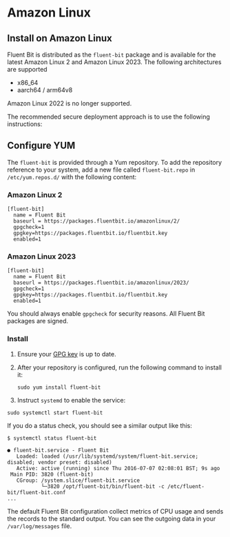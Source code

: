 # Amazon Linux

## Install on Amazon Linux

Fluent Bit is distributed as the `fluent-bit` package and is available for the latest Amazon Linux 2 and Amazon Linux 2023. The following architectures are supported

- x86_64
- aarch64 / arm64v8

Amazon Linux 2022 is no longer supported.

The recommended secure deployment approach is to use the following instructions:

## Configure YUM

The `fluent-bit` is provided through a Yum repository. To add the repository reference to your system, add a new file called `fluent-bit.repo` in `/etc/yum.repos.d/` with the following content:

### Amazon Linux 2

```text
[fluent-bit]
  name = Fluent Bit
  baseurl = https://packages.fluentbit.io/amazonlinux/2/
  gpgcheck=1
  gpgkey=https://packages.fluentbit.io/fluentbit.key
  enabled=1
```

### Amazon Linux 2023

```text
[fluent-bit]
  name = Fluent Bit
  baseurl = https://packages.fluentbit.io/amazonlinux/2023/
  gpgcheck=1
  gpgkey=https://packages.fluentbit.io/fluentbit.key
  enabled=1
```

You should always enable `gpgcheck` for security reasons. All Fluent Bit packages are signed.

### Install

1. Ensure your [GPG key](../linux.md#gpg-key-updates) is up to date.
1. After your repository is configured, run the following command to install it:

   ```shell
   sudo yum install fluent-bit
   ```

1. Instruct `systemd` to enable the service:

```shell
sudo systemctl start fluent-bit
```

If you do a status check, you should see a similar output like this:

```shell
$ systemctl status fluent-bit

● fluent-bit.service - Fluent Bit
   Loaded: loaded (/usr/lib/systemd/system/fluent-bit.service; disabled; vendor preset: disabled)
   Active: active (running) since Thu 2016-07-07 02:08:01 BST; 9s ago
 Main PID: 3820 (fluent-bit)
   CGroup: /system.slice/fluent-bit.service
           └─3820 /opt/fluent-bit/bin/fluent-bit -c /etc/fluent-bit/fluent-bit.conf
...
```

The default Fluent Bit configuration collect metrics of CPU usage and sends the records to the standard output. You can see the outgoing data in your `/var/log/messages` file.
